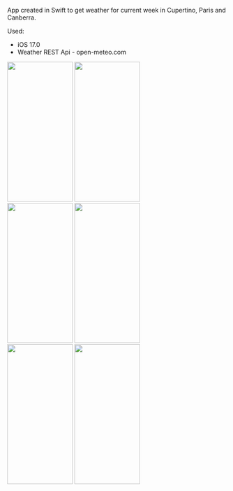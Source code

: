 App created in Swift to get weather for current week in Cupertino, Paris and Canberra.

Used:
- iOS 17.0
- Weather REST Api - open-meteo.com

<img src="https://github.com/janrydzewski/WeatherApp---Swift/assets/52713164/fe637fb5-c723-4a8f-b2d7-56325fc7917a" width="150" height="320"/>
<img src="https://github.com/janrydzewski/WeatherApp---Swift/assets/52713164/d9aaea78-e724-44e4-9c2f-62dc296e77f1" width="150" height="320"/>
<br>
<img src="https://github.com/janrydzewski/WeatherApp---Swift/assets/52713164/5db23e93-08b7-486c-91a1-14f6332c9f26" width="150" height="320"/>
<img src="https://github.com/janrydzewski/WeatherApp---Swift/assets/52713164/070a3bf6-45a0-44ee-84d8-14fdff52befb" width="150" height="320"/>
<br>
<img src="https://github.com/janrydzewski/WeatherApp---Swift/assets/52713164/4d52c54d-19f6-4529-a1ae-55f4ed60856d" width="150" height="320"/>
<img src="https://github.com/janrydzewski/WeatherApp---Swift/assets/52713164/f6d63168-e3c4-4afc-ba90-08379ad7ea40" width="150" height="320"/>

